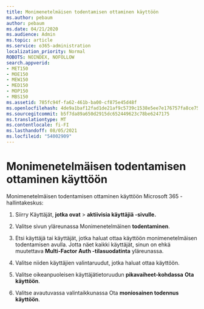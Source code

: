 ```yaml
---
title: Monimenetelmäisen todentamisen ottaminen käyttöön
ms.author: pebaum
author: pebaum
ms.date: 04/21/2020
ms.audience: Admin
ms.topic: article
ms.service: o365-administration
localization_priority: Normal
ROBOTS: NOINDEX, NOFOLLOW
search.appverid:
- MET150
- MOE150
- MEW150
- MED150
- MOP150
- MBS150
ms.assetid: 785fc94f-fa62-461b-ba00-cf875e45d48f
ms.openlocfilehash: 4de9a1baf12fad1de21af9c5739c1538e5ee7e176757fa8ce7586aa3a7f2b71f
ms.sourcegitcommit: b5f7da89a650d2915dc652449623c78be6247175
ms.translationtype: MT
ms.contentlocale: fi-FI
ms.lasthandoff: 08/05/2021
ms.locfileid: "54002909"
---
```

# <a name="enable-multi-factor-authentication"></a>Monimenetelmäisen todentamisen ottaminen käyttöön

Monimenetelmäisen todentamisen ottaminen käyttöön Microsoft 365 -hallintakeskus:

1. Siirry Käyttäjät, **jotka ovat** \> **aktiivisia käyttäjiä -sivulle.**
    
2. Valitse sivun yläreunassa Monimenetelmäinen **todentaminen**. 
    
3. Etsi käyttäjä tai käyttäjät, jotka haluat ottaa käyttöön monimenetelmäisen todentamisen avulla. Jotta näet kaikki käyttäjät, sinun on ehkä muutettava **Multi-Factor Auth -tilasuodatinta** yläreunassa.
    
4. Valitse niiden käyttäjien valintaruudut, jotka haluat ottaa käyttöön.
    
5.  Valitse oikeanpuoleisen käyttäjätietoruudun **pikavaiheet-kohdassa** **Ota käyttöön**. 
    
6. Valitse avautuvassa valintaikkunassa Ota **moniosainen todennus käyttöön**. 
    

